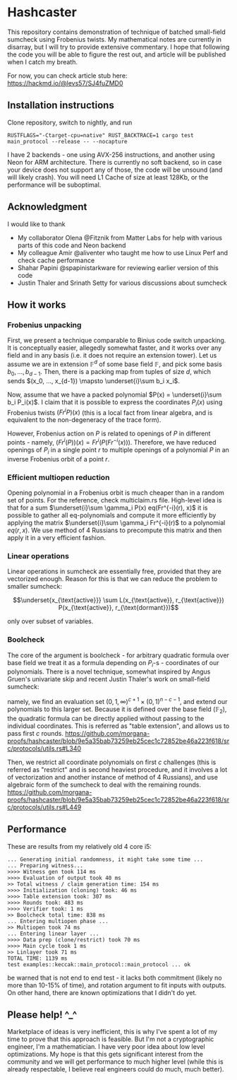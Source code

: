 # Hashcaster

This repository contains demonstration of technique of batched small-field sumcheck using Frobenius twists. My mathematical notes are currently in disarray, but I will try to provide extensive commentary.
I hope that following the code you will be able to figure the rest out, and article will be published when I catch my breath.

For now, you can check article stub here: https://hackmd.io/@levs57/SJ4fuZMD0

## Installation instructions

Clone repository, switch to nightly, and run

```
RUSTFLAGS="-Ctarget-cpu=native" RUST_BACKTRACE=1 cargo test main_protocol --release -- --nocapture
```

I have 2 backends - one using AVX-256 instructions, and another using Neon for ARM architecture. There is currently no soft backend, so in case your device does not support any of those, the code will be unsound (and will likely crash).
You will need L1 Cache of size at least 128Kb, or the performance will be suboptimal.

## Acknowledgment

I would like to thank

* My collaborator Olena @Fitznik from Matter Labs for help with various parts of this code and Neon backend
* My colleague Amir @aliventer who taught me how to use Linux Perf and check cache performance
* Shahar Papini @spapinistarkware for reviewing earlier version of this code
* Justin Thaler and Srinath Setty for various discussions about sumcheck

## How it works

### Frobenius unpacking

First, we present a technique comparable to Binius code switch unpacking. It is conceptually easier, allegedly somewhat faster, and it works over any field and in any basis (i.e. it does not require an extension tower).
Let us assume we are in extension $\mathbb{F}^d$ of some base field $\mathbb{F}$, and pick some basis $b_0, ..., b_{d-1}$. Then, there is a packing map from tuples of size $d$, which sends $(x_0, ..., x_{d-1}) \mapsto \underset{i}\sum b_i x_i$.

Now, assume that we have a packed polynomial $P(x) = \underset{i}\sum b_i P_i(x)$. I claim that it is possible to express the coordinates $P_i(x)$ using Frobenius twists $(Fr^{i}P)(x)$ (this is a local fact from linear algebra, and is equivalent to the non-degeneracy of the trace form).

However, Frobenius action on $P$ is related to openings of $P$ in different points - namely, $(Fr^i(P))(x) = Fr^i(P(Fr^{-i}(x)))$. Therefore, we have reduced openings of $P_i$ in a single point $r$ to multiple openings of a polynomial $P$ in an inverse Frobenius orbit of a point $r$.

### Efficient multiopen reduction

Opening polynomial in a Frobenius orbit is much cheaper than in a random set of points. For the reference, check multiclaim.rs file. High-level idea is that for a sum $\underset{i}\sum \gamma_i P(x) eq(Fr^{-i}(r), x)$ it is possible to gather all eq-polynomials and compute it more efficiently by applying the matrix $\underset{i}\sum \gamma_i Fr^{-i}(r)$ to a polynomial $eq(r, x)$.
We use method of 4 Russians to precompute this matrix and then apply it in a very efficient fashion.

### Linear operations

Linear operations in sumcheck are essentially free, provided that they are vectorized enough. Reason for this is that we can reduce the problem to smaller sumcheck:

$$\underset{x_{\text{active}}} \sum L(x_{\text{active}}, r_{\text{active}}) P(x_{\text{active}}, r_{\text{dormant}})$$

only over subset of variables.

### Boolcheck

The core of the argument is boolcheck - for arbitrary quadratic formula over base field we treat it as a formula depending on $P_i$-s - coordinates of our polynomials. There is a novel technique, somewhat inspired by Angus Gruen's univariate skip and recent Justin Thaler's work on small-field sumcheck:

namely, we find an evaluation set $(0, 1, \infty)^{c+1} \times (0, 1)^{n-c-1}$, and extend our polynomials to this larger set. Because it is defined over the base field ($\mathbb{F}_2$), the quadratic formula can be directly applied without passing to the individual coordinates.
This is referred as "table extension", and allows us to pass first $c$ rounds.
https://github.com/morgana-proofs/hashcaster/blob/9e5a35bab73259eb25cec1c72852be46a223f618/src/protocols/utils.rs#L340

Then, we restrict all coordinate polynomials on first $c$ challenges (this is referred as "restrict" and is second heaviest procedure, and it involves a lot of vectorization and another instance of method of 4 Russians), and use algebraic form of the sumcheck to deal with the remaining rounds.
https://github.com/morgana-proofs/hashcaster/blob/9e5a35bab73259eb25cec1c72852be46a223f618/src/protocols/utils.rs#L449

## Performance

These are results from my relatively old 4 core i5:

```
... Generating initial randomness, it might take some time ...
... Preparing witness...
>>>> Witness gen took 114 ms
>>>> Evaluation of output took 40 ms
>> Total witness / claim generation time: 154 ms
>>>> Initialization (cloning) took: 46 ms
>>>> Table extension took: 307 ms
>>>> Rounds took: 483 ms
>>>> Verifier took: 1 ms
>> Boolcheck total time: 838 ms
... Entering multiopen phase ...
>> Multiopen took 74 ms
... Entering linear layer ...
>>>> Data prep (clone/restrict) took 70 ms
>>>> Main cycle took 1 ms
>> Linlayer took 71 ms
TOTAL TIME: 1139 ms
test examples::keccak::main_protocol::main_protocol ... ok
```

be warned that is not end to end test - it lacks both commitment (likely no more than 10-15% of time), and rotation argument to fit inputs with outputs. On other hand, there are known optimizations that I didn't do yet.

## Please help! ^_^

Marketplace of ideas is very inefficient, this is why I've spent a lot of my time to prove that this approach is feasible. But I'm not a cryptographic engineer, I'm a mathematician. I have very poor idea about low level optimizations. My hope is that this gets significant interest from the community and we will get performance to much higher level (while this is already respectable, I believe real engineers could do much, much better).
